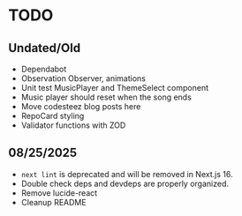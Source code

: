 # TODO

## Undated/Old
- Dependabot
- Observation Observer, animations
- Unit test MusicPlayer and ThemeSelect component
- Music player should reset when the song ends
- Move codesteez blog posts here
- RepoCard styling
- Validator functions with ZOD

## 08/25/2025
- `next lint` is deprecated and will be removed in Next.js 16.
- Double check deps and devdeps are properly organized.
- Remove lucide-react
- Cleanup README
